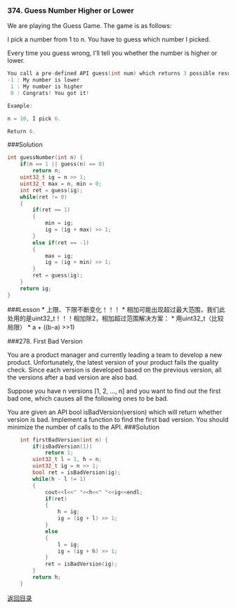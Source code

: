 ### 374. Guess Number Higher or Lower
We are playing the Guess Game. The game is as follows:

I pick a number from 1 to n. You have to guess which number I picked.

Every time you guess wrong, I'll tell you whether the number is higher or lower.
```C
You call a pre-defined API guess(int num) which returns 3 possible results (-1, 1, or 0):
-1 : My number is lower
 1 : My number is higher
 0 : Congrats! You got it!

Example:

n = 10, I pick 6.

Return 6.
```
###Solution
```C++
int guessNumber(int n) {
    if(n == 1 || guess(n) == 0) 
        return n;
    uint32_t ig = n >> 1;
    uint32_t max = n, min = 0;
    int ret = guess(ig);
    while(ret != 0)
    {
        if(ret == 1)
        {
            min = ig;
            ig = (ig + max) >> 1;
        }
        else if(ret == -1)
        {
            max = ig;
            ig = (ig + min) >> 1;
        }
        ret = guess(ig);
    }
    return ig;
}
```
###Lesson
* 
上限、下限不断变化！！！
* 
相加可能出现超过最大范围，我们此处用的是uint32_t！！！相加除2，相加超过范围解决方案：
    * 
用uint32_t（比较局限）
    * 
a + ((b-a) >>1)

###278. First Bad Version

You are a product manager and currently leading a team to develop a new product. Unfortunately, the latest version of your product fails the quality check. Since each version is developed based on the previous version, all the versions after a bad version are also bad.

Suppose you have n versions [1, 2, ..., n] and you want to find out the first bad one, which causes all the following ones to be bad.

You are given an API bool isBadVersion(version) which will return whether version is bad. Implement a function to find the first bad version. You should minimize the number of calls to the API. 
###Solution
```C++
    int firstBadVersion(int n) {
        if(isBadVersion(1))
            return 1;
        uint32_t l = 1, h = n;
        uint32_t ig = n >> 1;
        bool ret = isBadVersion(ig);
        while(h - l != 1)
        {
        	cout<<l<<" "<<h<<" "<<ig<<endl;
            if(ret)
            {
                h = ig;
                ig = (ig + l) >> 1;
            }
            else
            {
                l = ig;
                ig = (ig + h) >> 1;
            }
            ret = isBadVersion(ig);
        }
        return h;
    }
```


[返回目录](README.md)